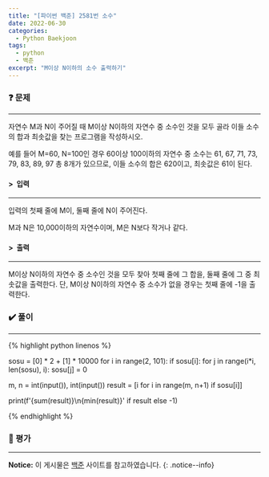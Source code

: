 ```yaml
---
title: "[파이썬 백준] 2581번 소수"
date: 2022-06-30
categories:
  - Python Baekjoon
tags:
  - python
  - 백준
excerpt: "M이상 N이하의 소수 출력하기"
---
```


### ❓ 문제

---

자연수 M과 N이 주어질 때 M이상 N이하의 자연수 중 소수인 것을 모두 골라
이들 소수의 합과 최솟값을 찾는 프로그램을 작성하시오.

예를 들어 M=60, N=100인 경우 60이상 100이하의 자연수 중 소수는
61, 67, 71, 73, 79, 83, 89, 97 총 8개가 있으므로,
이들 소수의 합은 620이고, 최솟값은 61이 된다.<br>


#### > &nbsp;입력

---

입력의 첫째 줄에 M이, 둘째 줄에 N이 주어진다.

M과 N은 10,000이하의 자연수이며, M은 N보다 작거나 같다.<br>


#### > &nbsp;출력

---

M이상 N이하의 자연수 중 소수인 것을 모두 찾아 첫째 줄에 그 합을, 둘째 줄에 그 중 최솟값을 출력한다. 
단, M이상 N이하의 자연수 중 소수가 없을 경우는 첫째 줄에 -1을 출력한다.<br>


### ✔️ 풀이

---

{% highlight python linenos %}

sosu = [0] * 2 + [1] * 10000
for i in range(2, 101):
    if sosu[i]:
        for j in range(i*i, len(sosu), i):
            sosu[j] = 0

m, n = int(input()), int(input())
result = [i for i in range(m, n+1) if sosu[i]]

print(f'{sum(result)}\n{min(result)}' if result else -1)

{% endhighlight %}


### 💬 평가

---



**Notice:** 이 게시물은 [백준](https://www.acmicpc.net/problem/2581) 사이트를 참고하였습니다.
{: .notice--info}
